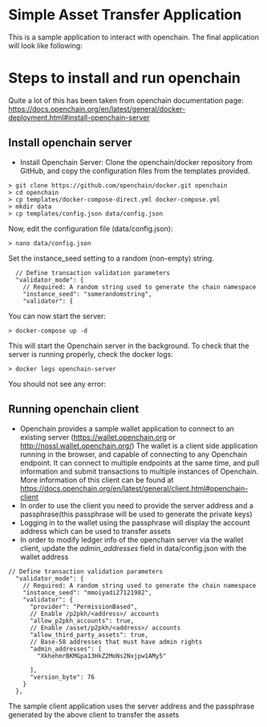 # Simple Asset Transfer Application

This is a sample application to interact with openchain. The final application will look like following:

# Steps to install and run openchain
Quite a lot of this has been taken from openchain documentation page: https://docs.openchain.org/en/latest/general/docker-deployment.html#install-openchain-server

## Install openchain server
- Install Openchain Server: Clone the openchain/docker repository from GitHub, and copy the configuration files from the templates provided.

```
> git clone https://github.com/openchain/docker.git openchain
> cd openchain
> cp templates/docker-compose-direct.yml docker-compose.yml
> mkdir data
> cp templates/config.json data/config.json
```

Now, edit the configuration file (data/config.json):
```
> nano data/config.json
```
Set the instance_seed setting to a random (non-empty) string.

 ```
   // Define transaction validation parameters
   "validator_mode": {
     // Required: A random string used to generate the chain namespace
     "instance_seed": "somerandomstring",
     "validator": {
 ```
 
 
You can now start the server:

```
> docker-compose up -d
```
This will start the Openchain server in the background. To check that the server is running properly, check the docker logs:

```
> docker logs openchain-server
```
You should not see any error:

## Running openchain client
- Openchain provides a sample wallet application to connect to an existing server (https://wallet.openchain.org or http://nossl.wallet.openchain.org/) The wallet is a client side application running in the browser, and capable of connecting to any Openchain endpoint. It can connect to multiple endpoints at the same time, and pull information and submit transactions to multiple instances of Openchain. More information of this client can be found at https://docs.openchain.org/en/latest/general/client.html#openchain-client
- In order to use the client you need to provide the server address and a passphrase(this passphrase will be used to generate the private keys)
- Logging in to the wallet using the passphrase will display the account address which can be used to transfer assets
- In order to modify ledger info of the openchain server via the wallet client, update the *admin_addresses* field in data/config.json with the wallet address
```
// Define transaction validation parameters
  "validator_mode": {
    // Required: A random string used to generate the chain namespace
    "instance_seed": "mmoiyadi27121982",
    "validator": {
      "provider": "PermissionBased",
      // Enable /p2pkh/<address>/ accounts
      "allow_p2pkh_accounts": true,
      // Enable /asset/p2pkh/<address>/ accounts
      "allow_third_party_assets": true,
      // Base-58 addresses that must have admin rights
      "admin_addresses": [
        "XkhehmrBKMGpa13HkZ2MoNs2Nxjpw1AMy5"

      ],
      "version_byte": 76
    }
  },
  ```


The sample client application uses the server address and the passphrase generated by the above client to transfer the assets
